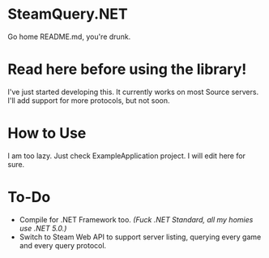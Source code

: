 # SteamQuery.NET
Go home README.md, you're drunk.

# Read here before using the library!
I've just started developing this. It currently works on most Source servers. I'll add support for more protocols, but not soon.


# How to Use
I am too lazy. Just check ExampleApplication project. I will edit here for sure.

# To-Do
- Compile for .NET Framework too. _(Fuck .NET Standard, all my homies use .NET 5.0.)_
- Switch to Steam Web API to support server listing, querying every game and every query protocol.
